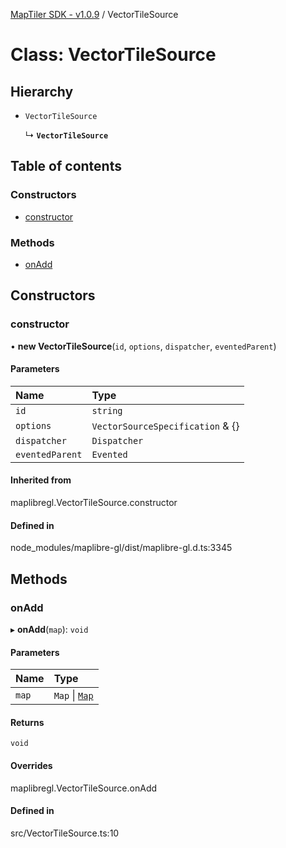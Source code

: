 [MapTiler SDK - v1.0.9](../README.md) / VectorTileSource

# Class: VectorTileSource

## Hierarchy

- `VectorTileSource`

  ↳ **`VectorTileSource`**

## Table of contents

### Constructors

- [constructor](VectorTileSource.md#constructor)

### Methods

- [onAdd](VectorTileSource.md#onadd)

## Constructors

### constructor

• **new VectorTileSource**(`id`, `options`, `dispatcher`, `eventedParent`)

#### Parameters

| Name | Type |
| :------ | :------ |
| `id` | `string` |
| `options` | `VectorSourceSpecification` & {} |
| `dispatcher` | `Dispatcher` |
| `eventedParent` | `Evented` |

#### Inherited from

maplibregl.VectorTileSource.constructor

#### Defined in

node_modules/maplibre-gl/dist/maplibre-gl.d.ts:3345

## Methods

### onAdd

▸ **onAdd**(`map`): `void`

#### Parameters

| Name | Type |
| :------ | :------ |
| `map` | `Map` \| [`Map`](Map.md) |

#### Returns

`void`

#### Overrides

maplibregl.VectorTileSource.onAdd

#### Defined in

src/VectorTileSource.ts:10
